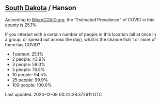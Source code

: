 
## [South Dakota](/united-states/south-dakota) / Hanson

According to [MicroCOVID.org](http://microcovid.org),
the "Estimated Prevalence" of COVID in this county is 25.1%

If you interact with a certain number of people in this location
(all at once in a group, or spread out across the day), what is the chance that
1 or more of them has COVID?

- 1 person: 25.1%
- 2 people: 43.9%
- 3 people: 58.0%
- 5 people: 76.5%
- 10 people: 94.5%
- 25 people: 99.9%
- 100 people: 100.0%

Last updated: 2020-12-08 00:22:29.372611 UTC
